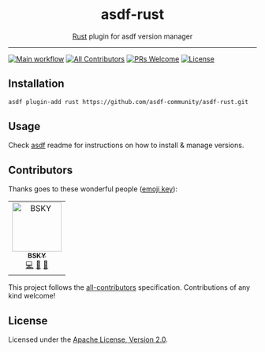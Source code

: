 <div align="center">
<h1>asdf-rust</h1>
<span><a href="https://www.rust-lang.org">Rust</a> plugin for asdf version manager</span>
</div>
<hr />

[![Main workflow](https://github.com/asdf-community/asdf-rust/workflows/Main%20workflow/badge.svg)](https://github.com/asdf-community/asdf-rust/actions)
[![All Contributors](https://img.shields.io/badge/all_contributors-1-orange.svg?style=flat-square)](#contributors)
[![PRs Welcome](https://img.shields.io/badge/PRs-welcome-brightgreen.svg?style=flat-square)](http://makeapullrequest.com)
[![License](https://img.shields.io/github/license/asdf-community/asdf-rust?style=flat-square&color=brightgreen)](https://github.com/asdf-community/asdf-rust/blob/master/LICENSE)

## Installation

```bash
asdf plugin-add rust https://github.com/asdf-community/asdf-rust.git
```

## Usage

Check [asdf](https://github.com/asdf-vm/asdf) readme for instructions on how to
install & manage versions.

## Contributors

Thanks goes to these wonderful people
([emoji key](https://allcontributors.org/docs/en/emoji-key)):

<!-- ALL-CONTRIBUTORS-LIST:START - Do not remove or modify this section -->
<!-- prettier-ignore -->
<table>
  <tr>
    <td align="center"><a href="https://bsky.moe"><img src="https://avatars3.githubusercontent.com/u/38746192?v=4" width="100px;" alt="BSKY"/><br /><sub><b>BSKY</b></sub></a><br /><a href="https://github.com/asdf-community/asdf-rust/commits?author=imbsky" title="Code">💻</a> <a href="https://github.com/asdf-community/asdf-rust/commits?author=imbsky" title="Documentation">📖</a> <a href="#maintenance-imbsky" title="Maintenance">🚧</a></td>
  </tr>
</table>

<!-- ALL-CONTRIBUTORS-LIST:END -->

This project follows the
[all-contributors](https://github.com/all-contributors/all-contributors)
specification. Contributions of any kind welcome!

## License

Licensed under the
[Apache License, Version 2.0](https://www.apache.org/licenses/LICENSE-2.0).
